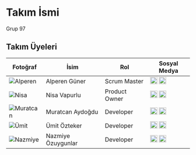 # Takım İsmi  
Grup 97

## Takım Üyeleri

| Fotoğraf | İsim | Rol | Sosyal Medya |
|----------|------|-----|--------------|
| ![Alperen](https://via.placeholder.com/100) | Alperen Güner | Scrum Master | [<img src="https://cdn-icons-png.flaticon.com/24/174/174857.png" width="20"/>](https://linkedin.com/in/alperen-guner35) [<img src="https://cdn-icons-png.flaticon.com/24/25/25231.png" width="20"/>](https://github.com/SAPHRTR) |
| ![Nisa](https://via.placeholder.com/100) | Nisa Vapurlu| Product Owner | [<img src="https://cdn-icons-png.flaticon.com/24/174/174857.png" width="20"/>](https://linkedin.com/in/) [<img src="https://cdn-icons-png.flaticon.com/24/25/25231.png" width="20"/>](https://github.com/NisaVapurlu) |
![Muratcan](https://via.placeholder.com/100) | Muratcan Aydoğdu| Developer | [<img src="https://cdn-icons-png.flaticon.com/24/174/174857.png" width="20"/>](https://linkedin.com/in/muratcan-aydoğdu) [<img src="https://cdn-icons-png.flaticon.com/24/25/25231.png" width="20"/>](https://github.com/muratcanaydogdu21) |
| ![Ümit](https://via.placeholder.com/100) | Ümit Özteker | Developer | [<img src="https://cdn-icons-png.flaticon.com/24/174/174857.png" width="20"/>](https://www.linkedin.com/in/%C3%BCmit-%C3%B6zteker/) [<img src="https://cdn-icons-png.flaticon.com/24/25/25231.png" width="20"/>](https://github.com/UmitOzteker) |
| ![Nazmiye](https://via.placeholder.com/100) | Nazmiye Özuygunlar | Developer | [<img src="https://cdn-icons-png.flaticon.com/24/174/174857.png" width="20"/>](https://www.linkedin.com/in/nazmiyeozuygunlar) [<img src="https://cdn-icons-png.flaticon.com/24/25/25231.png" width="20"/>](https://github.com/nazmiyeozuygunlar) |
